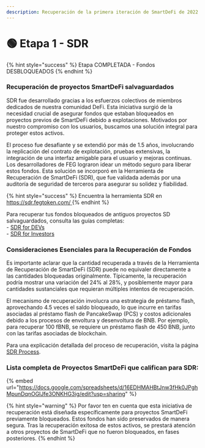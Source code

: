```yaml
---
description: Recuperación de la primera iteración de SmartDeFi de 2022.
---
```


# 🟢 Etapa 1 - SDR

{% hint style="success" %}
Etapa COMPLETADA - Fondos DESBLOQUEADOS
{% endhint %}

### Recuperación de proyectos SmartDeFi salvaguardados

SDR fue desarrollado gracias a los esfuerzos colectivos de miembros dedicados de nuestra comunidad DeFi. Esta iniciativa surgió de la necesidad crucial de asegurar fondos que estaban bloqueados en proyectos previos de SmartDeFi debido a explotaciones. Motivados por nuestro compromiso con los usuarios, buscamos una solución integral para proteger estos activos.

El proceso fue desafiante y se extendió por más de 1.5 años, involucrando la replicación del contrato de explotación, pruebas extensivas, la integración de una interfaz amigable para el usuario y mejoras continuas. Los desarrolladores de FEG lograron idear un método seguro para liberar estos fondos. Esta solución se incorporó en la Herramienta de Recuperación de SmartDeFi (SDR), que fue validada además por una auditoría de seguridad de terceros para asegurar su solidez y fiabilidad.

{% hint style="success" %}
Encuentra la herramienta SDR en [https://sdr.fegtoken.com/ ](https://sdr.fegtoken.com/)&#x20;
{% endhint %}

Para recuperar tus fondos bloqueados de antiguos proyectos SD salvaguardados, consulta las guías completas:\
\- [SDR for DEVs](sdr-for-devs.md)\
\- [SDR for Investors](sdr-for-investors.md)

### Consideraciones Esenciales para la Recuperación de Fondos&#x20;

Es importante aclarar que la cantidad recuperada a través de la Herramienta de Recuperación de SmartDeFi (SDR) puede no equivaler directamente a las cantidades bloqueadas originalmente. Típicamente, la recuperación podría mostrar una variación del 24% al 28%, y posiblemente mayor para cantidades sustanciales que requieran múltiples intentos de recuperación.

El mecanismo de recuperación involucra una estrategia de préstamo flash, aprovechando 4.5 veces el saldo bloqueado, lo que incurre en tarifas asociadas al préstamo flash de PancakeSwap (PCS) y costos adicionales debido a los procesos de envoltura y desenvoltura de BNB. Por ejemplo, para recuperar 100 fBNB, se requiere un préstamo flash de 450 BNB, junto con las tarifas asociadas de blockchain.

Para una explicación detallada del proceso de recuperación, visita la página [SDR Process](./).

### **Lista completa de Proyectos SmartDeFi que califican para SDR:**

{% embed url="https://docs.google.com/spreadsheets/d/16EDHMAHBtJnw3fHk0JPghMpunDqnOGlJfe3ONKHG3ig/edit?usp=sharing" %}

{% hint style="warning" %}
Por favor ten en cuenta que esta iniciativa de recuperación está diseñada específicamente para proyectos SmartDeFi previamente bloqueados. Estos fondos han sido preservados de manera segura. Tras la recuperación exitosa de estos activos, se prestará atención a otros proyectos de SmartDeFi que no fueron bloqueados, en fases posteriores.
{% endhint %}